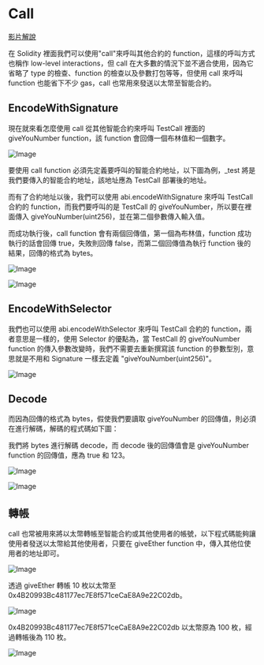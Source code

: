 # Call

[影片解說](https://www.youtube.com/watch?v=DY4gq92fbRI)
 
在 Solidity 裡面我們可以使用"call"來呼叫其他合約的 function，這樣的呼叫方式也稱作 low-level interactions，但 call 在大多數的情況下並不適合使用，因為它省略了 type 的檢查、function 的檢查以及參數打包等等，但使用 call 來呼叫 function 也能省下不少 gas，call 也常用來發送以太幣至智能合約。

## EncodeWithSignature

現在就來看怎麼使用 call 從其他智能合約來呼叫 TestCall 裡面的 giveYouNumber function，該 function 會回傳一個布林值和一個數字。

![Image](https://i.imgur.com/XubFR1g.png)

要使用 call function 必須先定義要呼叫的智能合約地址，以下圖為例，\_test 將是我們要傳入的智能合約地址，該地址應為 TestCall 部署後的地址。

而有了合約地址以後，我們可以使用 abi.encodeWithSignature 來呼叫 TestCall 合約的 function，而我們要呼叫的是 TestCall 的 giveYouNumber，所以要在裡面傳入 giveYouNumber(uint256)，並在第二個參數傳入輸入值。

而成功執行後，call function 會有兩個回傳值，第一個為布林值，function 成功執行的話會回傳 true，失敗則回傳 false，而第二個回傳值為執行 function 後的結果，回傳的格式為 bytes。

![Image](https://i.imgur.com/yAV90df.png)

![Image](https://i.imgur.com/magr0dX.png)

## EncodeWithSelector

我們也可以使用 abi.encodeWithSelector 來呼叫 TestCall 合約的 function，兩者意思是一樣的，使用 Selector 的優點為，當 TestCall 的 giveYouNumber function 的傳入參數改變時，我們不需要去重新撰寫該 function 的參數型別，意思就是不用和 Signature 一樣去定義 "giveYouNumber(uint256)"。

![Image](https://i.imgur.com/MDI1shj.png)

## Decode

而因為回傳的格式為 bytes，假使我們要讀取 giveYouNumber 的回傳值，則必須在進行解碼，解碼的程式碼如下圖：

我們將 bytes 進行解碼 decode，而 decode 後的回傳值會是 giveYouNumber function 的回傳值，應為 true 和 123。

![Image](https://i.imgur.com/VmcHhld.png)

![Image](https://i.imgur.com/pbIgoSZ.png)

## 轉帳

call 也常被用來將以太幣轉帳至智能合約或其他使用者的帳號，以下程式碼能夠讓使用者發送以太幣給其他使用者，只要在 giveEther function 中，傳入其他位使用者的地址即可。

![Image](https://i.imgur.com/uWRBGrt.png)

透過 giveEther 轉帳 10 枚以太幣至 0x4B20993Bc481177ec7E8f571ceCaE8A9e22C02db。

![Image](https://i.imgur.com/Nxyx8sf.png)

0x4B20993Bc481177ec7E8f571ceCaE8A9e22C02db 以太幣原為 100 枚，經過轉帳後為 110 枚。

![Image](https://i.imgur.com/j6nZvCK.png)
